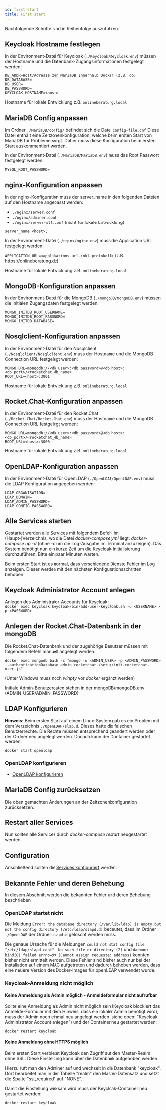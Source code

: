 ```yaml
---
id: first-start
title: First start
---
```


Nachfolgende Schritte sind in Reihenfolge auszuführen.

## Keycloak Hostname festlegen

In der Environment-Datei für Keycloak (`./Keycloak/Keycloak.env`) müssen der Hostname und die Datenbank-Zugangsinformationen festgelegt werden:

`DB_ADDR=Host/Adresse zur MariaDB innerhalb Docker (z.B. db)`\
`DB_DATABASE=`\
`DB_USER=`\
`DB_PASSWORD=`\
`KEYCLOAK_HOSTNAME=<host>`

Hostname für lokale Entwicklung z.B. ``onlineberatung.local``

## MariaDB Config anpassen

Im Ordner ``./MariaDB/config/`` befindet sich die Datei ``config-file.cnf``
Diese Datei enthält eine Zeitzonenkonfiguration, welche beim ersten Start von MariaDB für Probleme sorgt.
Daher muss diese Konfiguration beim ersten Start auskommentiert werden.

In der Environment-Datei (`./MariaDB/MariaDB.env`) muss das Root Passwort festgelegt werden:

`MYSQL_ROOT_PASSWORD=`

## nginx-Konfiguration anpassen

In der nginx-Konfiguration muss der server_name in den folgenden Dateien auf den Hostname angepasst werden:

- `./nginx/server.conf`
- `./nginx/adminer.conf`
- `./nginx/server-sll.conf` (nicht für lokale Entwicklung)

`server_name <host>;`

In der Environment-Datei (`./nginx/nginx.env`) muss die Application URL festgelegt werden:

`APPLICATION_URL=<applikations-url-inkl-protokoll>` (z.B. https://onlineberatung.de)

Hostname für lokale Entwicklung z.B. ``onlineberatung.local``

## MongoDB-Konfiguration anpassen

In der Environment-Datei für die MongoDB (`./mongoDB/mongoDB.env`) müssen die initialen Zugangsdaten festgelegt werden:

`MONGO_INITDB_ROOT_USERNAME=`\
`MONGO_INITDB_ROOT_PASSWORD=`\
`MONGO_INITDB_DATABASE=`

## Nosqlclient-Konfiguration anpassen

In der Environment-Datei für den Nosqlclient (`./Nosqlclient/Nosqlclient.env`) muss der Hostname und die MongoDB Connection URL festgelegt werden:

`MONGO_URL=mongodb://<db_user>:<db_password>@<db_host>:<db_port>/<rocketchat_db_name>`\
`ROOT_URL=<host>:3001`

Hostname für lokale Entwicklung z.B. ``onlineberatung.local``

## Rocket.Chat-Konfiguration anpassen

In der Environment-Datei für den Rocket.Chat (`./Rocket.Chat/Rocket.Chat.env`) muss der Hostname und die MongoDB Connection URL festgelegt werden:

`MONGO_URL=mongodb://<db_user>:<db_password>@<db_host>:<db_port>/<rocketchat_db_name>`\
`ROOT_URL=<host>:3000`

Hostname für lokale Entwicklung z.B. ``onlineberatung.local``

## OpenLDAP-Konfiguration anpassen

In der Environment-Datei für OpenLDAP (`./OpenLDAP/OpenLDAP.env`) muss die LDAP Konfiguration angegeben werden:

`LDAP_ORGANISATION=`\
`LDAP_DOMAIN=`\
`LDAP_ADMIN_PASSWORD=`\
`LDAP_CONFIG_PASSWORD=`

## Alle Services starten

Gestartet werden alle Services mit folgendem Befehl im (Haupt-)Verzeichnis, wo die Datei _docker-compose.yml_ liegt: _docker-compose up -d_ (ohne -d um die Log-Ausgabe im Terminal anzuzeigen).
Das System benötigt nun ein kurze Zeit um die Keycloak-Initialisierung durchzuführen. Bitte ein paar Minuten warten.

Beim ersten Start ist es normal, dass verschiedene Dienste Fehler im Log anzeigen. Dieser werden mit den nächsten Konfigurationsschritten behoben.

## Keycloak Administrator Account anlegen

Anlegen des Administrator-Accounts für Keycloak:\
`docker exec keycloak keycloak/bin/add-user-keycloak.sh -u <USERNAME> -p <PASSWORD>`

## Anlegen der Rocket.Chat-Datenbank in der mongoDB

Die Rocket.Chat-Datenbank und der zugehörige Benutzer müssen mit folgendem Befehl manuell angelegt werden:

`docker exec mongodb bash -c "mongo -u <ADMIN_USER> -p <ADMIN_PASSWORD> --authenticationDatabase admin rocketchat /setup/init-rocketchat-user.js"`

(Unter Windows muss noch _winpty_ vor _docker_ ergänzt werden)

Initiale Admin-Benutzerdaten stehen in der mongoDB/mongoDB.env (ADMIN_USER/ADMIN_PASSWORD)

## LDAP Konfigurieren

**Hinweis:** Beim ersten Start auf einem Linux-System gab es ein Problem mit dem Verzeichnis `./OpenLDAP/slap.d`. Dieses hatte die falschen Benutzerrechte. Die Rechte müssen entsprechend geändert werden oder der Ordner neu angelegt werden. Danach kann der Container gestartet werden:

`docker start openldap`

### OpenLDAP konfigurieren

- [OpenLDAP konfigurieren](../backend/openldap-configuration.md)

## MariaDB Config zurücksetzen

Die oben gemachten Änderungen an der Zeitzonenkonfiguration zurücksetzen.

## Restart aller Services

Nun sollten alle Services durch _docker-compose restart_ neugestartet werden.

## Configuration

Anschließend sollten die [Services konfiguriert](../backend/service-configuration.md) werden.

## Bekannte Fehler und deren Behebung

In diesem Abschnitt werden die bekannten Fehler und deren Behebung beschrieben

### OpenLDAP startet nicht

Die Meldung `Error: the database directory (/var/lib/ldap) is empty but not the config directory (/etc/ldap/slapd.d)` bedeutet, dass im Ordner `./OpenLDAP` der Ordner `slapd.d` gelöscht werden muss.

Die genaue Ursache für die Meldungen `could not stat config file "/etc/ldap/slapd.conf": No such file or directory (2)` und `daemon: bind(8) failed errno=99 (Cannot assign requested address)` konnten bisher nicht ermittelt werden. Diese Fehler sind bisher auch nur bei der Installation auf einem MAC aufgetreten und dadurch behoben werden, dass eine neuere Version des Docker-Images für openLDAP verwendet wurde.

### Keycloak-Anmeldung nicht möglich

#### Keine Anmeldung als Admin möglich - Anmeldeformular nicht aufrufbar

Sollte eine Anmeldung als Admin nicht möglich sein (Keycloak blockiert das Anmelde-Formular mit dem Hinweis, dass ein lokaler Admin benötigt wird), muss der Admin noch einmal neu angelegt werden (siehe oben: "Keycloak Administrator Account anlegen") und der Container neu gestartet werden:

`docker restart keycloak`

#### Keine Anmeldung ohne HTTPS möglich

Beim ersten Start verbietet Keycloak den Zugriff auf den Master-Realm ohne SSL. Diese Einstellung kann über die Datenbank aufgehoben werden.

Hierzu ruft man den Adminer auf und wechselt in die Datenbank "keycloak". Dort bearbeitet man in der Tabelle "realm" den Master-Datensatz und setzt die Spalte "ssl_required" auf "NONE".

Damit die Einstellung wirksam wird muss der Keycloak-Container neu gestartet werden:

`docker restart keycloak`
